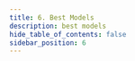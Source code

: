 ```yaml
---
title: 6. Best Models
description: best models
hide_table_of_contents: false
sidebar_position: 6
---
```




